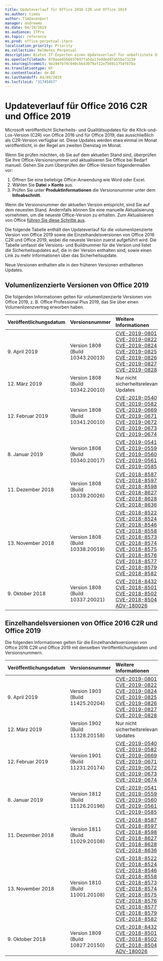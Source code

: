```yaml
---
title: Updateverlauf für Office 2016 C2R und Office 2019
ms.author: timda
author: TimDavenport
manager: andrewmo
ms.date: 04/10/2019
ms.audience: ITPro
ms.topic: reference
ms.prod: office-perpetual-itpro
localization_priority: Priority
ms.collection: RelNotes_Perpetual
description: Bietet IT-Experten einen Updateverlauf für unbefristete Office 2016- und 2019-Versionen, die Klick-und-Los (C2R) verwenden.
ms.openlocfilehash: 078aae0566037697fa5da17eddedd7ab5ba73239
ms.sourcegitcommit: 9a194fb74c040cbb43079af22e756911754fb7ba
ms.translationtype: HT
ms.contentlocale: de-DE
ms.lasthandoff: 04/09/2019
ms.locfileid: "31745457"
---
```

# <a name="update-history-for-office-2016-c2r-and-office-2019"></a>Updateverlauf für Office 2016 C2R und Office 2019

Microsoft veröffentlicht Sicherheits- und Qualitätsupdates für die Klick-und-Los-Version (C2R) von Office 2016 und für Office 2019, das ausschließlich als C2R-Version verfügbar ist. Diese Updates werden etwa einmal im Monat veröffentlicht, in der Regel am zweiten Dienstag im Monat.

Wenn Sie prüfen möchten, ob Sie auf dem aktuellen Stand sind, überprüfen Sie Ihre Office-Versionsnummer und aktualisieren Sie Office bei Bedarf manuell. Gehen Sie zum Überprüfen der Office-Version folgendermaßen vor:

  1.    Öffnen Sie eine beliebige Office-Anwendung wie Word oder Excel.
  2.    Wählen Sie **Datei > Konto** aus.
  3.    Prüfen Sie unter **Produktinformationen** die Versionsnummer unter dem **Infoabschnitt**.

Wenn die Versionsnummer der aktuellen Version entspricht, sind Sie auf dem neuesten Stand. Andernfalls können Sie eine manuelle Aktualisierung vornehmen, um die neueste Office-Version zu erhalten. Zum Aktualisieren von Office [führen Sie diese Schritte aus](https://support.office.com/article/2ab296f3-7f03-43a2-8e50-46de917611c5).


Die folgende Tabelle enthält den Updateverlauf für die volumenlizenzierte Version von Office 2019 sowie die Einzelhandelsversionen von Office 2016 C2R und Office 2019, wobei die neueste Version zuerst aufgeführt wird. Die Tabelle umfasst die Versions- und Buildnummer für die Version und listet die Sicherheitsupdates auf, die in der Version enthalten sind, sowie einen Link zu mehr Informationen über das Sicherheitsupdate. 

Neue Versionen enthalten alle in den früheren Versionen enthaltenen Updates.

## <a name="volume-licensed-versions-of-office-2019"></a>Volumenlizenzierte Versionen von Office 2019
Die folgenden Informationen gelten für volumenlizenzierte Versionen von Office 2019, z. B. Office Professional Plus 2019, das Sie über einen Volumenlizenzvertrag erworben haben.

|**Veröffentlichungsdatum**|**Versionsnummer**|**Weitere Informationen**|
|:-----|:-----|:-----|
|9. April 2019   |Version 1808 (Build 10343.20013)  |[CVE-2019-0801](https://portal.msrc.microsoft.com/en-US/security-guidance/advisory/CVE-2019-0801) <br/> [CVE-2019-0822](https://portal.msrc.microsoft.com/en-US/security-guidance/advisory/CVE-2019-0822) <br/> [CVE-2019-0824](https://portal.msrc.microsoft.com/en-US/security-guidance/advisory/CVE-2019-0824) <br/> [CVE-2019-0825](https://portal.msrc.microsoft.com/en-US/security-guidance/advisory/CVE-2019-0825) <br/> [CVE-2019-0826](https://portal.msrc.microsoft.com/en-US/security-guidance/advisory/CVE-2019-0826) <br/> [CVE-2019-0827](https://portal.msrc.microsoft.com/en-US/security-guidance/advisory/CVE-2019-0827) <br/> [CVE-2019-0828](https://portal.msrc.microsoft.com/en-US/security-guidance/advisory/CVE-2019-0828) <br/> |
|12. März 2019   |Version 1808 (Build 10342.20010)  |Nur nicht sicherheitsrelevante Updates <br/> |
|12. Februar 2019   |Version 1808 (Build 10341.20010)  |[CVE-2019-0540](https://portal.msrc.microsoft.com/en-US/security-guidance/advisory/CVE-2019-0540) <br/> [CVE-2019-0582](https://portal.msrc.microsoft.com/en-US/security-guidance/advisory/CVE-2019-0582) <br/> [CVE-2019-0669](https://portal.msrc.microsoft.com/en-US/security-guidance/advisory/CVE-2019-0669) <br/> [CVE-2019-0671](https://portal.msrc.microsoft.com/en-US/security-guidance/advisory/CVE-2019-0671) <br/> [CVE-2019-0672](https://portal.msrc.microsoft.com/en-US/security-guidance/advisory/CVE-2019-0672) <br/> [CVE-2019-0673](https://portal.msrc.microsoft.com/en-US/security-guidance/advisory/CVE-2019-0673) <br/> [CVE-2019-0674](https://portal.msrc.microsoft.com/en-US/security-guidance/advisory/CVE-2019-0674) <br/> |
|8. Januar 2019   |Version 1808 (Build 10340.20017)  |[CVE-2019-0541](https://portal.msrc.microsoft.com/en-US/security-guidance/advisory/CVE-2019-0541) <br/> [CVE-2019-0559](https://portal.msrc.microsoft.com/en-US/security-guidance/advisory/CVE-2019-0559) <br/> [CVE-2019-0560](https://portal.msrc.microsoft.com/en-US/security-guidance/advisory/CVE-2019-0560) <br/> [CVE-2019-0561](https://portal.msrc.microsoft.com/en-US/security-guidance/advisory/CVE-2019-0561) <br/> [CVE-2019-0585](https://portal.msrc.microsoft.com/en-US/security-guidance/advisory/CVE-2019-0585) <br/> |
|11. Dezember 2018   |Version 1808 (Build 10339.20026)  |[CVE-2018-8587](https://portal.msrc.microsoft.com/en-US/security-guidance/advisory/CVE-2018-8587) <br/> [CVE-2018-8597](https://portal.msrc.microsoft.com/en-US/security-guidance/advisory/CVE-2018-8597) <br/> [CVE-2018-8598](https://portal.msrc.microsoft.com/en-US/security-guidance/advisory/CVE-2018-8598) <br/> [CVE-2018-8627](https://portal.msrc.microsoft.com/en-US/security-guidance/advisory/CVE-2018-8627) <br/> [CVE-2018-8628](https://portal.msrc.microsoft.com/en-US/security-guidance/advisory/CVE-2018-8628) <br/> [CVE-2018-8636](https://portal.msrc.microsoft.com/en-US/security-guidance/advisory/CVE-2018-8636) <br/>|
|13. November 2018   |Version 1808 (Build 10338.20019)  |[CVE-2018-8522](https://portal.msrc.microsoft.com/en-US/security-guidance/advisory/CVE-2018-8522) <br/> [CVE-2018-8524](https://portal.msrc.microsoft.com/en-US/security-guidance/advisory/CVE-2018-8524) <br/> [CVE-2018-8546](https://portal.msrc.microsoft.com/en-US/security-guidance/advisory/CVE-2018-8546) <br/> [CVE-2018-8558](https://portal.msrc.microsoft.com/en-US/security-guidance/advisory/CVE-2018-8558) <br/> [CVE-2018-8573](https://portal.msrc.microsoft.com/en-US/security-guidance/advisory/CVE-2018-8573) <br/> [CVE-2018-8574](https://portal.msrc.microsoft.com/en-US/security-guidance/advisory/CVE-2018-8574) <br/> [CVE-2018-8575](https://portal.msrc.microsoft.com/en-US/security-guidance/advisory/CVE-2018-8575) <br/> [CVE-2018-8576](https://portal.msrc.microsoft.com/en-US/security-guidance/advisory/CVE-2018-8576) <br/> [CVE-2018-8577](https://portal.msrc.microsoft.com/en-US/security-guidance/advisory/CVE-2018-8577) <br/> [CVE-2018-8579](https://portal.msrc.microsoft.com/en-US/security-guidance/advisory/CVE-2018-8579) <br/> [CVE-2018-8582](https://portal.msrc.microsoft.com/en-US/security-guidance/advisory/CVE-2018-8582) <br/>|
|9. Oktober 2018   |Version 1808 (Build 10337.20021)  |[CVE-2018-8432](https://portal.msrc.microsoft.com/en-US/security-guidance/advisory/CVE-2018-8432) <br/> [CVE-2018-8501](https://portal.msrc.microsoft.com/en-US/security-guidance/advisory/CVE-2018-8501) <br/> [CVE-2018-8502](https://portal.msrc.microsoft.com/en-US/security-guidance/advisory/CVE-2018-8502) <br/> [CVE-2018-8504](https://portal.msrc.microsoft.com/en-US/security-guidance/advisory/CVE-2018-8504) <br/> [ADV-180026](https://portal.msrc.microsoft.com/en-US/security-guidance/advisory/ADV180026) <br/>|

## <a name="retail-versions-of-office-2016-c2r-and-office-2019"></a>Einzelhandelsversionen von Office 2016 C2R und Office 2019
Die folgenden Informationen gelten für die Einzelhandelsversionen von Office 2016 C2R und Office 2019 mit denselben Veröffentlichungsdaten und Versionsnummern.

|**Veröffentlichungsdatum**|**Versionsnummer**|**Weitere Informationen**|
|:-----|:-----|:-----|
|9. April 2019   |Version 1903 (Build 11425.20204)  |[CVE-2019-0801](https://portal.msrc.microsoft.com/en-US/security-guidance/advisory/CVE-2019-0801) <br/> [CVE-2019-0822](https://portal.msrc.microsoft.com/en-US/security-guidance/advisory/CVE-2019-0822) <br/> [CVE-2019-0824](https://portal.msrc.microsoft.com/en-US/security-guidance/advisory/CVE-2019-0824) <br/> [CVE-2019-0825](https://portal.msrc.microsoft.com/en-US/security-guidance/advisory/CVE-2019-0825) <br/> [CVE-2019-0826](https://portal.msrc.microsoft.com/en-US/security-guidance/advisory/CVE-2019-0826) <br/> [CVE-2019-0827](https://portal.msrc.microsoft.com/en-US/security-guidance/advisory/CVE-2019-0827) <br/> [CVE-2019-0828](https://portal.msrc.microsoft.com/en-US/security-guidance/advisory/CVE-2019-0828) <br/> |
|12. März 2019   |Version 1902 (Build 11328.20158)  |Nur nicht sicherheitsrelevante Updates <br/> |
|12. Februar 2019   |Version 1901 (Build 11231.20174)  |[CVE-2019-0540](https://portal.msrc.microsoft.com/en-US/security-guidance/advisory/CVE-2019-0540) <br/> [CVE-2019-0582](https://portal.msrc.microsoft.com/en-US/security-guidance/advisory/CVE-2019-0582) <br/> [CVE-2019-0669](https://portal.msrc.microsoft.com/en-US/security-guidance/advisory/CVE-2019-0669) <br/> [CVE-2019-0671](https://portal.msrc.microsoft.com/en-US/security-guidance/advisory/CVE-2019-0671) <br/> [CVE-2019-0672](https://portal.msrc.microsoft.com/en-US/security-guidance/advisory/CVE-2019-0672) <br/> [CVE-2019-0673](https://portal.msrc.microsoft.com/en-US/security-guidance/advisory/CVE-2019-0673) <br/> [CVE-2019-0674](https://portal.msrc.microsoft.com/en-US/security-guidance/advisory/CVE-2019-0674) <br/> |
|8. Januar 2019   |Version 1812 (Build 11126.20196)  |[CVE-2019-0541](https://portal.msrc.microsoft.com/en-US/security-guidance/advisory/CVE-2019-0541) <br/> [CVE-2019-0559](https://portal.msrc.microsoft.com/en-US/security-guidance/advisory/CVE-2019-0559) <br/> [CVE-2019-0560](https://portal.msrc.microsoft.com/en-US/security-guidance/advisory/CVE-2019-0560) <br/> [CVE-2019-0561](https://portal.msrc.microsoft.com/en-US/security-guidance/advisory/CVE-2019-0561) <br/> [CVE-2019-0585](https://portal.msrc.microsoft.com/en-US/security-guidance/advisory/CVE-2019-0585) <br/> |
|11. Dezember 2018   |Version 1811 (Build 11029.20108)  |[CVE-2018-8587](https://portal.msrc.microsoft.com/en-US/security-guidance/advisory/CVE-2018-8587) <br/> [CVE-2018-8597](https://portal.msrc.microsoft.com/en-US/security-guidance/advisory/CVE-2018-8597) <br/> [CVE-2018-8598](https://portal.msrc.microsoft.com/en-US/security-guidance/advisory/CVE-2018-8598) <br/> [CVE-2018-8627](https://portal.msrc.microsoft.com/en-US/security-guidance/advisory/CVE-2018-8627) <br/> [CVE-2018-8628](https://portal.msrc.microsoft.com/en-US/security-guidance/advisory/CVE-2018-8628) <br/> [CVE-2018-8636](https://portal.msrc.microsoft.com/en-US/security-guidance/advisory/CVE-2018-8636) <br/>|
|13. November 2018   |Version 1810 (Build 11001.20108)  |[CVE-2018-8522](https://portal.msrc.microsoft.com/en-US/security-guidance/advisory/CVE-2018-8522) <br/> [CVE-2018-8524](https://portal.msrc.microsoft.com/en-US/security-guidance/advisory/CVE-2018-8524) <br/> [CVE-2018-8546](https://portal.msrc.microsoft.com/en-US/security-guidance/advisory/CVE-2018-8546) <br/> [CVE-2018-8558](https://portal.msrc.microsoft.com/en-US/security-guidance/advisory/CVE-2018-8558) <br/> [CVE-2018-8573](https://portal.msrc.microsoft.com/en-US/security-guidance/advisory/CVE-2018-8573) <br/> [CVE-2018-8574](https://portal.msrc.microsoft.com/en-US/security-guidance/advisory/CVE-2018-8574) <br/> [CVE-2018-8575](https://portal.msrc.microsoft.com/en-US/security-guidance/advisory/CVE-2018-8575) <br/> [CVE-2018-8576](https://portal.msrc.microsoft.com/en-US/security-guidance/advisory/CVE-2018-8576) <br/> [CVE-2018-8577](https://portal.msrc.microsoft.com/en-US/security-guidance/advisory/CVE-2018-8577) <br/> [CVE-2018-8579](https://portal.msrc.microsoft.com/en-US/security-guidance/advisory/CVE-2018-8579) <br/> [CVE-2018-8582](https://portal.msrc.microsoft.com/en-US/security-guidance/advisory/CVE-2018-8582) <br/>|
|9. Oktober 2018   |Version 1809 (Build 10827.20150)  |[CVE-2018-8432](https://portal.msrc.microsoft.com/en-US/security-guidance/advisory/CVE-2018-8432) <br/> [CVE-2018-8501](https://portal.msrc.microsoft.com/en-US/security-guidance/advisory/CVE-2018-8501) <br/> [CVE-2018-8502](https://portal.msrc.microsoft.com/en-US/security-guidance/advisory/CVE-2018-8502) <br/> [CVE-2018-8504](https://portal.msrc.microsoft.com/en-US/security-guidance/advisory/CVE-2018-8504) <br/> [ADV-180026](https://portal.msrc.microsoft.com/en-US/security-guidance/advisory/ADV180026) <br/>|

